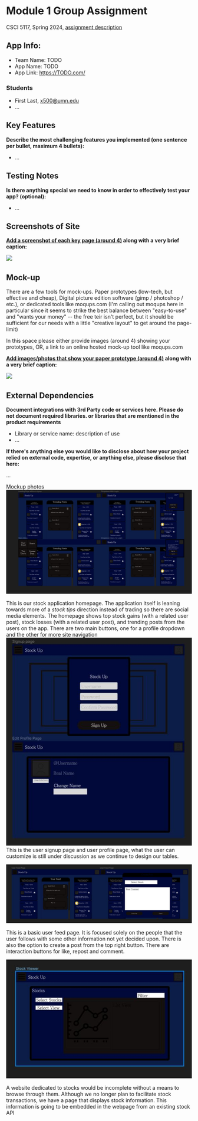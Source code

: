 # Module 1 Group Assignment

CSCI 5117, Spring 2024, [assignment description](https://canvas.umn.edu/courses/413159/pages/project-1)

## App Info:

* Team Name: TODO
* App Name: TODO
* App Link: <https://TODO.com/>

### Students

* First Last, x500@umn.edu
* ...


## Key Features

**Describe the most challenging features you implemented
(one sentence per bullet, maximum 4 bullets):**

* ...

## Testing Notes

**Is there anything special we need to know in order to effectively test your app? (optional):**

* ...


## Screenshots of Site

**[Add a screenshot of each key page (around 4)](https://stackoverflow.com/questions/10189356/how-to-add-screenshot-to-readmes-in-github-repository)
along with a very brief caption:**

![](https://media.giphy.com/media/o0vwzuFwCGAFO/giphy.gif)


## Mock-up 

There are a few tools for mock-ups. Paper prototypes (low-tech, but effective and cheap), Digital picture edition software (gimp / photoshop / etc.), or dedicated tools like moqups.com (I'm calling out moqups here in particular since it seems to strike the best balance between "easy-to-use" and "wants your money" -- the free teir isn't perfect, but it should be sufficient for our needs with a little "creative layout" to get around the page-limit)

In this space please either provide images (around 4) showing your prototypes, OR, a link to an online hosted mock-up tool like moqups.com

**[Add images/photos that show your paper prototype (around 4)](https://stackoverflow.com/questions/10189356/how-to-add-screenshot-to-readmes-in-github-repository) along with a very brief caption:**

![](https://media.giphy.com/media/26ufnwz3wDUli7GU0/giphy.gif)


## External Dependencies

**Document integrations with 3rd Party code or services here.
Please do not document required libraries. or libraries that are mentioned in the product requirements**

* Library or service name: description of use
* ...

**If there's anything else you would like to disclose about how your project
relied on external code, expertise, or anything else, please disclose that
here:**

...



Mockup photos
![Homepage](/static/images/frontpage.jpg)

This is our stock application homepage. The application itself is leaning towards more of a *stock tips* direction instead of trading so there are social media elements. The homepage shows top stock gains (with a related user post), stock losses (with a related user post), and trending posts from the users on the app. There are two main buttons, one for a profile dropdown and the other for more site navigation
![Profile Page](/static/images/signup.JPG)
This is the user signup page and user profile page, what the user can customize is still under discussion as we continue to design our tables.

![Feed Page](/static/images/userfeed.JPG)

This is a basic user feed page. It is focused solely on the people that the user follows with some other information not yet decided upon. There is also the option to create a post from the top right button. There are interaction buttons for like, repost and comment.

![Browse Stocks](/static/images/stockview.JPG)

A website dedicated to stocks would be incomplete without a means to browse through them. Although we no longer plan to facilitate stock transactions, we have a page that displays stock information. This information is going to be embedded in the webpage from an existing stock API


